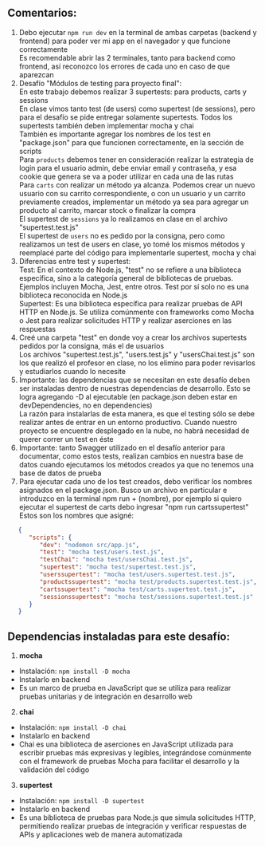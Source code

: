 ## Comentarios:

1. Debo ejecutar `npm run dev` en la terminal de ambas carpetas (backend y frontend) para poder ver mi app en el navegador y que funcione correctamente <br>
   Es recomendable abrir las 2 terminales, tanto para backend como frontend, así reconozco los errores de cada uno en caso de que aparezcan
2. Desafío "Módulos de testing para proyecto final": <br>
   En este trabajo debemos realizar 3 supertests: para products, carts y sessions <br>
   En clase vimos tanto test (de users) como supertest (de sessions), pero para el desafío se pide entregar solamente supertests. Todos los supertests también deben implementar mocha y chai <br>
   También es importante agregar los nombres de los test en "package.json" para que funcionen correctamente, en la sección de scripts <br>
   Para `products` debemos tener en consideración realizar la estrategia de login para el usuario admin, debe enviar email y contraseña, y esa cookie que genera se va a poder utilizar en cada una de las rutas <br>
   Para `carts` con realizar un método ya alcanza. Podemos crear un nuevo usuario con su carrito correspondiente, o con un usuario y un carrito previamente creados, implementar un método ya sea para agregar un producto al carrito, marcar stock o finalizar la compra <br>
   El supertest de `sessions` ya lo realizamos en clase en el archivo "supertest.test.js" <br>
   El supertest de `users` no es pedido por la consigna, pero como realizamos un test de users en clase, yo tomé los mismos métodos y reemplacé parte del código para implementarle supertest, mocha y chai <br>
3. Diferencias entre test y supertest: <br>
   Test: En el contexto de Node.js, "test" no se refiere a una biblioteca específica, sino a la categoría general de bibliotecas de pruebas. Ejemplos incluyen Mocha, Jest, entre otros. Test por sí solo no es una biblioteca reconocida en Node.js <br>
   Supertest: Es una biblioteca específica para realizar pruebas de API HTTP en Node.js. Se utiliza comúnmente con frameworks como Mocha o Jest para realizar solicitudes HTTP y realizar aserciones en las respuestas
4. Creé una carpeta "test" en donde voy a crear los archivos supertests pedidos por la consigna, más el de usuarios <br>
   Los archivos "supertest.test.js", "users.test.js" y "usersChai.test.js" son los que realizó el profesor en clase, no los elimino para poder revisarlos y estudiarlos cuando lo necesite
6. Importante: las dependencias que se necesitan en este desafío deben ser instaladas dentro de nuestras dependencias de desarrollo. Esto se logra agregando -D al ejecutable (en package.json deben estar en devDependencies, no en dependencies) <br>
   La razón para instalarlas de esta manera, es que el testing sólo se debe realizar antes de entrar en un entorno productivo. Cuando nuestro proyecto se encuentre desplegado en la nube, no habrá necesidad de querer correr un test en éste
7. Importante: tanto Swagger utilizado en el desafío anterior para documentar, como estos tests, realizan cambios en nuestra base de datos cuando ejecutamos los métodos creados ya que no tenemos una base de datos de prueba
8. Para ejecutar cada uno de los test creados, debo verificar los nombres asignados en el package.json. Busco un archivo en particular e introduzco en la terminal npm run + (nombre), por ejemplo si quiero ejecutar el supertest de carts debo ingresar "npm run cartssupertest" <br>
   Estos son los nombres que asigné:
```json
   {
      "scripts": {
         "dev": "nodemon src/app.js",
         "test": "mocha test/users.test.js",
         "testChai": "mocha test/usersChai.test.js",
         "supertest": "mocha test/supertest.test.js",
         "userssupertest": "mocha test/users.supertest.test.js",
         "productssupertest": "mocha test/products.supertest.test.js",
         "cartssupertest": "mocha test/carts.supertest.test.js",
         "sessionssupertest": "mocha test/sessions.supertest.test.js"
      }
   }
```


## Dependencias instaladas para este desafío:

1. **mocha**
- Instalación: `npm install -D mocha`
- Instalarlo en backend
- Es un marco de prueba en JavaScript que se utiliza para realizar pruebas unitarias y de integración en desarrollo web

2. **chai**
- Instalación: `npm install -D chai`
- Instalarlo en backend
- Chai es una biblioteca de aserciones en JavaScript utilizada para escribir pruebas más expresivas y legibles, integrándose comúnmente con el framework de pruebas Mocha para facilitar el desarrollo y la validación del código

3. **supertest**
- Instalación: `npm install -D supertest`
- Instalarlo en backend
- Es una biblioteca de pruebas para Node.js que simula solicitudes HTTP, permitiendo realizar pruebas de integración y verificar respuestas de APIs y aplicaciones web de manera automatizada